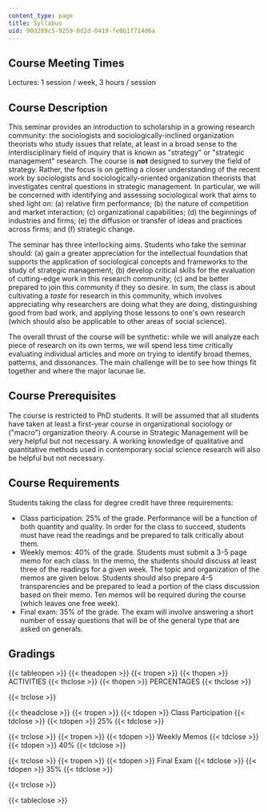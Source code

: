 ```yaml
---
content_type: page
title: Syllabus
uid: 90d289c5-9259-0d2d-0419-fe0b1f714d6a
---
```


Course Meeting Times
--------------------

Lectures: 1 session / week, 3 hours / session

Course Description
------------------

This seminar provides an introduction to scholarship in a growing research community: the sociologists and sociologically-inclined organization theorists who study issues that relate, at least in a broad sense to the interdisciplinary field of inquiry that is known as "strategy" or "strategic management" research. The course is **not** designed to survey the field of strategy. Rather, the focus is on getting a closer understanding of the recent work by sociologists and sociologically-oriented organization theorists that investigates central questions in strategic management. In particular, we will be concerned with identifying and assessing sociological work that aims to shed light on: (a) relative firm performance; (b) the nature of competition and market interaction; (c) organizational capabilities; (d) the beginnings of industries and firms; (e) the diffusion or transfer of ideas and practices across firms; and (f) strategic change.

The seminar has three interlocking aims. Students who take the seminar should: (a) gain a greater appreciation for the intellectual foundation that supports the application of sociological concepts and frameworks to the study of strategic management; (b) develop critical skills for the evaluation of cutting-edge work in this research community; (c) and be better prepared to join this community if they so desire. In sum, the class is about cultivating a _taste_ for research in this community, which involves appreciating why researchers are doing what they are doing, distinguishing good from bad work, and applying those lessons to one's own research (which should also be applicable to other areas of social science).

The overall thrust of the course will be synthetic: while we will analyze each piece of research on its own terms, we will spend less time critically evaluating individual articles and more on trying to identify broad themes, patterns, and dissonances. The main challenge will be to see how things fit together and where the major lacunae lie.

Course Prerequisites
--------------------

The course is restricted to PhD students. It will be assumed that all students have taken at least a first-year course in organizational sociology or ("macro") organization theory. A course in Strategic Management will be very helpful but not necessary. A working knowledge of qualitative and quantitative methods used in contemporary social science research will also be helpful but not necessary.

Course Requirements
-------------------

Students taking the class for degree credit have three requirements:

*   Class participation: 25% of the grade. Performance will be a function of both quantity and quality. In order for the class to succeed, students must have read the readings and be prepared to talk critically about them.
*   Weekly memos: 40% of the grade. Students must submit a 3-5 page memo for each class. In the memo, the students should discuss at least three of the readings for a given week. The topic and organization of the memos are given below. Students should also prepare 4-5 transparencies and be prepared to lead a portion of the class discussion based on their memo. Ten memos will be required during the course (which leaves one free week).
*   Final exam: 35% of the grade. The exam will involve answering a short number of essay questions that will be of the general type that are asked on generals.

Gradings
--------

{{< tableopen >}}
{{< theadopen >}}
{{< tropen >}}
{{< thopen >}}
ACTIVITIES
{{< thclose >}}
{{< thopen >}}
PERCENTAGES
{{< thclose >}}

{{< trclose >}}

{{< theadclose >}}
{{< tropen >}}
{{< tdopen >}}
Class Participation
{{< tdclose >}}
{{< tdopen >}}
25%
{{< tdclose >}}

{{< trclose >}}
{{< tropen >}}
{{< tdopen >}}
Weekly Memos
{{< tdclose >}}
{{< tdopen >}}
40%
{{< tdclose >}}

{{< trclose >}}
{{< tropen >}}
{{< tdopen >}}
Final Exam
{{< tdclose >}}
{{< tdopen >}}
35%
{{< tdclose >}}

{{< trclose >}}

{{< tableclose >}}
